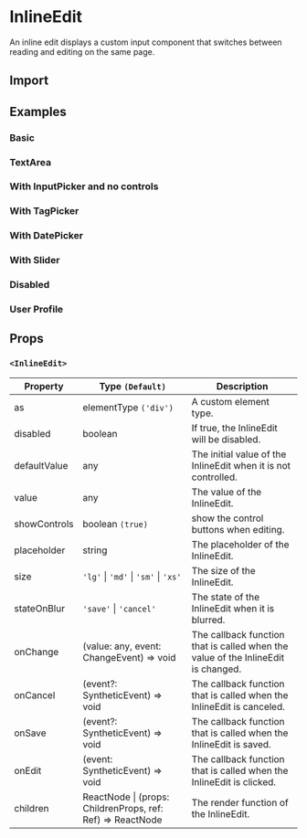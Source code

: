 # InlineEdit

An inline edit displays a custom input component that switches between reading and editing on the same page.

## Import

<!--{include:<import-guide>}-->

## Examples

### Basic

<!--{include:`basic.md`}-->

### TextArea

<!--{include:`text-area.md`}-->

### With InputPicker and no controls

<!--{include:`with-input-picker.md`}-->

### With TagPicker

<!--{include:`with-tag-picker.md`}-->

### With DatePicker

<!--{include:`with-date-picker.md`}-->

### With Slider

<!--{include:`with-slider.md`}-->

### Disabled

<!--{include:`disabled.md`}-->

### User Profile

<!--{include:`user-profile.md`}-->

## Props

### `<InlineEdit>`

| Property     | Type `(Default)`                                                | Description                                                                       |
| ------------ | --------------------------------------------------------------- | --------------------------------------------------------------------------------- |
| as           | elementType `('div')`                                           | A custom element type.                                                            |
| disabled     | boolean                                                         | If true, the InlineEdit will be disabled.                                         |
| defaultValue | any                                                             | The initial value of the InlineEdit when it is not controlled.                    |
| value        | any                                                             | The value of the InlineEdit.                                                      |
| showControls | boolean `(true)`                                                | show the control buttons when editing.                                            |
| placeholder  | string                                                          | The placeholder of the InlineEdit.                                                |
| size         | `'lg'` \| `'md'` \| `'sm'` \| `'xs'`                            | The size of the InlineEdit.                                                       |
| stateOnBlur  | `'save'` \| `'cancel'`                                          | The state of the InlineEdit when it is blurred.                                   |
| onChange     | (value: any, event: ChangeEvent) => void                        | The callback function that is called when the value of the InlineEdit is changed. |
| onCancel     | (event?: SyntheticEvent) => void                                | The callback function that is called when the InlineEdit is canceled.             |
| onSave       | (event?: SyntheticEvent) => void                                | The callback function that is called when the InlineEdit is saved.                |
| onEdit       | (event: SyntheticEvent) => void                                 | The callback function that is called when the InlineEdit is clicked.              |
| children     | ReactNode \| (props: ChildrenProps, ref: Ref<any>) => ReactNode | The render function of the InlineEdit.                                            |
